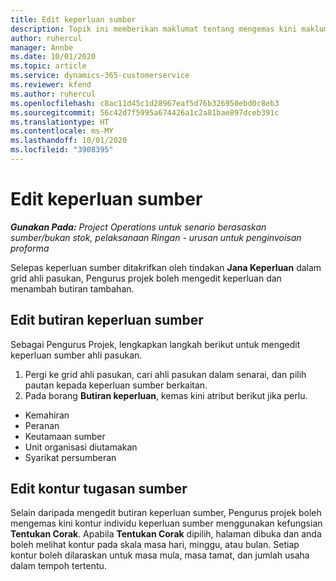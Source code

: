 ```yaml
---
title: Edit keperluan sumber
description: Topik ini memberikan maklumat tentang mengemas kini maklumat keperluan sumber.
author: ruhercul
manager: Annbe
ms.date: 10/01/2020
ms.topic: article
ms.service: dynamics-365-customerservice
ms.reviewer: kfend
ms.author: ruhercul
ms.openlocfilehash: c8ac11d45c1d28967eaf5d76b326950ebd0c8eb3
ms.sourcegitcommit: 56c42d7f5995a674426a1c2a81bae897dceb391c
ms.translationtype: HT
ms.contentlocale: ms-MY
ms.lasthandoff: 10/01/2020
ms.locfileid: "3908395"
---
```

# <a name="edit-a-resource-requirement"></a>Edit keperluan sumber

_**Gunakan Pada:** Project Operations untuk senario berasaskan sumber/bukan stok, pelaksanaan Ringan - urusan untuk penginvoisan proforma_

Selepas keperluan sumber ditakrifkan oleh tindakan **Jana Keperluan** dalam grid ahli pasukan, Pengurus projek boleh mengedit keperluan dan menambah butiran tambahan.

## <a name="edit-resource-requirement-details"></a>Edit butiran keperluan sumber

Sebagai Pengurus Projek, lengkapkan langkah berikut untuk mengedit keperluan sumber ahli pasukan.

1. Pergi ke grid ahli pasukan, cari ahli pasukan dalam senarai, dan pilih pautan kepada keperluan sumber berkaitan.
2. Pada borang **Butiran keperluan**, kemas kini atribut berikut jika perlu.

- Kemahiran
- Peranan
- Keutamaan sumber
- Unit organisasi diutamakan
- Syarikat persumberan

## <a name="edit-resource-assignment-contours"></a>Edit kontur tugasan sumber

Selain daripada mengedit butiran keperluan sumber, Pengurus projek boleh mengemas kini kontur individu keperluan sumber menggunakan kefungsian **Tentukan Corak**. Apabila **Tentukan Corak** dipilih, halaman dibuka dan anda boleh melihat kontur pada skala masa hari, minggu, atau bulan. Setiap kontur boleh dilaraskan untuk masa mula, masa tamat, dan jumlah usaha dalam tempoh tertentu.